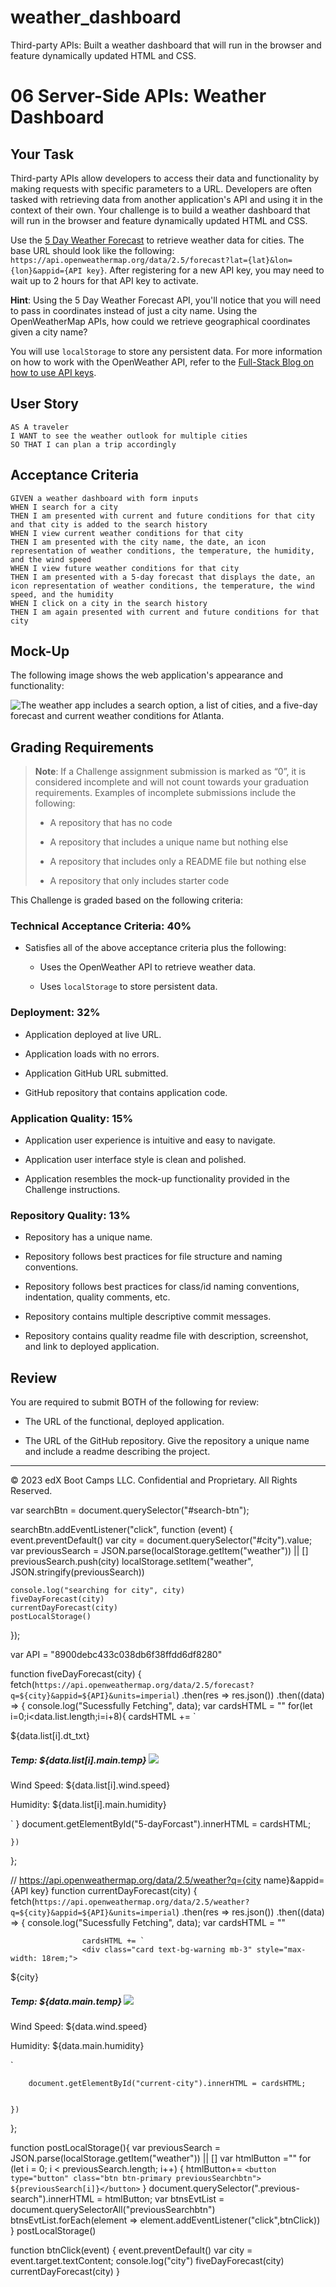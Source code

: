 # weather_dashboard
Third-party APIs: Built a weather dashboard that will run in the browser and feature dynamically updated HTML and CSS.
# 06 Server-Side APIs: Weather Dashboard

## Your Task

Third-party APIs allow developers to access their data and functionality by making requests with specific parameters to a URL. Developers are often tasked with retrieving data from another application's API and using it in the context of their own. Your challenge is to build a weather dashboard that will run in the browser and feature dynamically updated HTML and CSS.

Use the [5 Day Weather Forecast](https://openweathermap.org/forecast5) to retrieve weather data for cities. The base URL should look like the following: `https://api.openweathermap.org/data/2.5/forecast?lat={lat}&lon={lon}&appid={API key}`. After registering for a new API key, you may need to wait up to 2 hours for that API key to activate.

**Hint**: Using the 5 Day Weather Forecast API, you'll notice that you will need to pass in coordinates instead of just a city name. Using the OpenWeatherMap APIs, how could we retrieve geographical coordinates given a city name?

You will use `localStorage` to store any persistent data. For more information on how to work with the OpenWeather API, refer to the [Full-Stack Blog on how to use API keys](https://coding-boot-camp.github.io/full-stack/apis/how-to-use-api-keys).

## User Story

```
AS A traveler
I WANT to see the weather outlook for multiple cities
SO THAT I can plan a trip accordingly
```

## Acceptance Criteria

```
GIVEN a weather dashboard with form inputs
WHEN I search for a city
THEN I am presented with current and future conditions for that city and that city is added to the search history
WHEN I view current weather conditions for that city
THEN I am presented with the city name, the date, an icon representation of weather conditions, the temperature, the humidity, and the wind speed
WHEN I view future weather conditions for that city
THEN I am presented with a 5-day forecast that displays the date, an icon representation of weather conditions, the temperature, the wind speed, and the humidity
WHEN I click on a city in the search history
THEN I am again presented with current and future conditions for that city
```

## Mock-Up

The following image shows the web application's appearance and functionality:

![The weather app includes a search option, a list of cities, and a five-day forecast and current weather conditions for Atlanta.](./Assets/06-server-side-apis-homework-demo.png)

## Grading Requirements

> **Note**: If a Challenge assignment submission is marked as “0”, it is considered incomplete and will not count towards your graduation requirements. Examples of incomplete submissions include the following:
>
> * A repository that has no code
>
> * A repository that includes a unique name but nothing else
>
> * A repository that includes only a README file but nothing else
>
> * A repository that only includes starter code

This Challenge is graded based on the following criteria: 

### Technical Acceptance Criteria: 40%

* Satisfies all of the above acceptance criteria plus the following:

    * Uses the OpenWeather API to retrieve weather data.

    * Uses `localStorage` to store persistent data.

### Deployment: 32%

* Application deployed at live URL.

* Application loads with no errors.

* Application GitHub URL submitted.

* GitHub repository that contains application code.

### Application Quality: 15%

* Application user experience is intuitive and easy to navigate.

* Application user interface style is clean and polished.

* Application resembles the mock-up functionality provided in the Challenge instructions.

### Repository Quality: 13%

* Repository has a unique name.

* Repository follows best practices for file structure and naming conventions.

* Repository follows best practices for class/id naming conventions, indentation, quality comments, etc.

* Repository contains multiple descriptive commit messages.

* Repository contains quality readme file with description, screenshot, and link to deployed application.

## Review

You are required to submit BOTH of the following for review:

* The URL of the functional, deployed application.

* The URL of the GitHub repository. Give the repository a unique name and include a readme describing the project.

- - -
© 2023 edX Boot Camps LLC. Confidential and Proprietary. All Rights Reserved.










var searchBtn = document.querySelector("#search-btn");


searchBtn.addEventListener("click", function (event) {
    event.preventDefault()
    var city = document.querySelector("#city").value;
    var previousSearch = JSON.parse(localStorage.getItem("weather")) || []
    previousSearch.push(city)
    localStorage.setItem("weather", JSON.stringify(previousSearch))


    console.log("searching for city", city)
    fiveDayForecast(city)
    currentDayForecast(city)
    postLocalStorage()
});


var API = "8900debc433c038db6f38ffdd6df8280"

function fiveDayForecast(city) {
    fetch(`https://api.openweathermap.org/data/2.5/forecast?q=${city}&appid=${API}&units=imperial`)
    .then(res => res.json())
    .then((data) => {
                console.log("Sucessfully Fetching", data);
                var cardsHTML = ""
                for(let i=0;i<data.list.length;i=i+8){
                    cardsHTML += `
                    <div class="card text-bg-primary mb-3" style="max-width: 18rem;">
  <div class="card-header">${data.list[i].dt_txt}</div>
  <div class="card-body">
    <h5 class="card-title">Temp: ${data.list[i].main.temp}
    <img src="https://openweathermap.org/img/wn/${data.list[i].weather[0].icon}@2x.png"/>
    </h5>
    <p class="card-text">Wind Speed: ${data.list[i].wind.speed}</p>
    <p class="card-text" >Humidity: ${data.list[i].main.humidity}</p>
  </div>
</div>
                    `
                }
        document.getElementById("5-dayForcast").innerHTML = cardsHTML;

               
    })
};


// https://api.openweathermap.org/data/2.5/weather?q={city name}&appid={API key}
function currentDayForecast(city) {
    fetch(`https://api.openweathermap.org/data/2.5/weather?q=${city}&appid=${API}&units=imperial`)
    .then(res => res.json())
    .then((data) => {
                console.log("Sucessfully Fetching", data);
                var cardsHTML = ""
    
                    cardsHTML += `
                    <div class="card text-bg-warning mb-3" style="max-width: 18rem;">
  <div class="card-header">${city}</div>
  <div class="card-body">
    <h5 class="card-title">Temp: ${data.main.temp}
    <img src="https://openweathermap.org/img/wn/${data.weather[0].icon}@2x.png"/>
    </h5>
    <p class="card-text">Wind Speed: ${data.wind.speed}</p>
    <p class="card-text" >Humidity: ${data.main.humidity}</p>
  </div>
</div>
                    `
          
        document.getElementById("current-city").innerHTML = cardsHTML;

               
    })
};

function postLocalStorage(){
    var previousSearch = JSON.parse(localStorage.getItem("weather")) || []
    var htmlButton =""
    for (let i = 0; i < previousSearch.length; i++) {
       htmlButton+= `<button type="button" class="btn btn-primary previousSearchbtn"> ${previousSearch[i]}</button>`
    }
    document.querySelector(".previous-search").innerHTML = htmlButton;
    var btnsEvtList = document.querySelectorAll("previousSearchbtn")
    btnsEvtList.forEach(element => element.addEventListener("click",btnClick))
}
postLocalStorage()


function btnClick(event) {
    event.preventDefault()
    var city = event.target.textContent;
    console.log("city")
    fiveDayForecast(city)
    currentDayForecast(city)
}